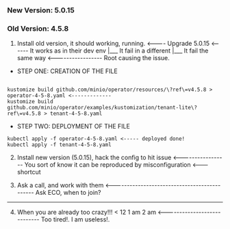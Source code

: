 
### New Version: 5.0.15

### Old Version: 4.5.8


1. Install old version, it should working, running. <---- Upgrade 5.0.15 <------ It works as in their dev env
     																		|___ It fail in a different
  																			|___ It fail the same way <----------------- Root causing the issue.


* STEP ONE: CREATION OF THE FILE

```shell

kustomize build github.com/minio/operator/resources/\?ref\=v4.5.8 > operator-4-5-8.yaml <-------------
kustomize build github.com/minio/operator/examples/kustomization/tenant-lite\?ref\=v4.5.8 > tenant-4-5-8.yaml

```

* STEP TWO: DEPLOYMENT OF THE FILE

```shell
kubectl apply -f operator-4-5-8.yaml <----- deployed done!
kubectl apply -f tenant-4-5-8.yaml
```

2. Install new version (5.0.15), hack the config to hit issue <----------------- You sort of know it can be reproduced by misconfiguration <--- shortcut


3. Ask a call, and work with them <--------------------------------------------- Ask ECO, when to join?

---

4. When you are already too crazy!!! < 12 1 am 2 am <---------------------------- Too tired!. I am useless!.